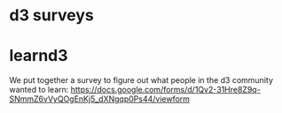 d3 surveys
==========

# learnd3
We put together a survey to figure out what people in the d3 community wanted to learn:
https://docs.google.com/forms/d/1Qv2-31Hre8Z9q-SNmmZ6vVyQOgEnKj5_dXNgqp0Ps44/viewform

